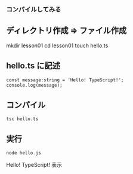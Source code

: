 ### コンパイルしてみる
## ディレクトリ作成 => ファイル作成
mkdir lesson01
cd lesson01
touch hello.ts

## hello.ts に記述
```
const message:string = 'Hello! TypeScript!';
console.log(message);
```

## コンパイル
```
tsc hello.ts
```

## 実行
```
node hello.js
```
Hello! TypeScript! 表示

